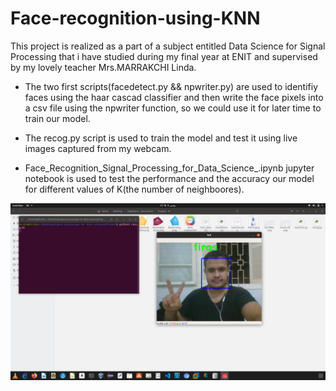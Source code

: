 # Face-recognition-using-KNN
This project is realized as a part of a subject entitled Data Science for Signal Processing that i have studied during my final year at ENIT and supervised by my lovely teacher Mrs.MARRAKCHI Linda.

- The two first scripts(facedetect.py && npwriter.py) are used to identifiy faces using the haar cascad classifier and then write the face pixels into a csv file using the npwriter function, so we could use it for later time to train our model.

- The recog.py script is used to train the model and test it using live images captured from my webcam. 

- Face_Recognition_Signal_Processing_for_Data_Science_.ipynb jupyter notebook is used to test the performance and the accuracy our model for different values of K(the number of neighboores).

![](img/knn.png)
